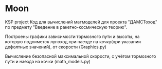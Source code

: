 # Moon
KSP project
Код для вычислений матмоделей для проекта "ДАМСТоход" по предмету "Введение в ракетно-космическую теорию".

Построены графики зависимости тормозного пути и высоты, на которую поднимется луноход при наезде на кочку(при указании дефолтных значений), от скорости (Graphics.py)

Вычисление безопасной максимальной скорости, с учётом тормозного пути и наезда на кочки (math_models.py)
